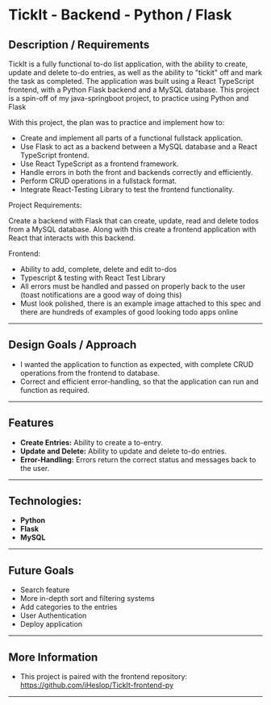 # TickIt - Backend - Python / Flask

## Description / Requirements

TickIt is a fully functional to-do list application, with the ability to create, update and delete to-do entries, as well as the ability to "tickit" off and mark the task as completed. The application was built using a React TypeScript frontend, with a Python Flask backend and a MySQL database. This project is a spin-off of my java-springboot project, to practice using Python and Flask

With this project, the plan was to practice and implement how to:

- Create and implement all parts of a functional fullstack application. 
- Use Flask to act as a backend between a MySQL database and a React TypeScript frontend.
- Use React TypeScript as a frontend framework.
- Handle errors in both the front and backends correctly and efficiently.
- Perform CRUD operations in a fullstack format.
- Integrate React-Testing Library to test the frontend functionality. 

Project Requirements:

Create a backend with Flask that can create, update, read and delete todos from a MySQL database. Along with this create a frontend application with React that interacts with this backend.

Frontend:

- Ability to add, complete, delete and edit to-dos
- Typescript & testing with React Test Library
- All errors must be handled and passed on properly back to the user (toast notifications are a good way of doing this)
- Must look polished, there is an example image attached to this spec and there are hundreds of examples of good looking todo apps online


---


## Design Goals / Approach

- I wanted the application to function as expected, with complete CRUD operations from the frontend to database.
- Correct and efficient error-handling, so that the application can run and function as required.

---

## Features

- **Create Entries:** Ability to create a to-entry.
- **Update and Delete:** Ability to update and delete to-do entries.
- **Error-Handling:** Errors return the correct status and messages back to the user. 

---

## Technologies:

- **Python**
- **Flask**
- **MySQL**

---

## Future Goals

- Search feature
- More in-depth sort and filtering systems
- Add categories to the entries
- User Authentication
- Deploy application

---

## More Information

- This project is paired with the frontend repository: https://github.com/iHeslop/TickIt-frontend-py

---
